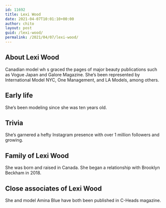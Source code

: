 ```yaml
---
id: 11692
title: Lexi Wood
date: 2021-04-07T10:01:10+00:00
author: chito
layout: post
guid: /lexi-wood/
permalink: /2021/04/07/lexi-wood/
---
```

<!--Content-->



## About Lexi Wood


  Canadian model wh s graced the pages of major beauty publications such as Vogue Japan and Galore Magazine. She&#8217;s been represented by International Model NYC, One Management, and LA Models, among others.

      
      
      
## Early life


  She&#8217;s been modeling since she was ten years old.

      
      
      
## Trivia


  She&#8217;s garnered a hefty Instagram presence with over 1 million followers and growing.

      
      
      
## Family of Lexi Wood


  She was born and raised in Canada. She began a relationship with Brooklyn Beckham in 2018. 

      
      
      
## Close associates of Lexi Wood


  She and model Amina Blue have both been published in C-Heads magazine.


